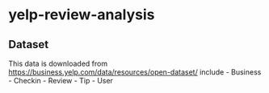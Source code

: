 # yelp-review-analysis

## Dataset
This data is downloaded from https://business.yelp.com/data/resources/open-dataset/ include
    - Business 
    - Checkin
    - Review
    - Tip
    - User